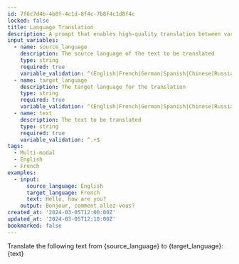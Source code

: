 ```yaml
---
id: 7f6c7d4b-4b8f-4c1d-8f4c-7b8f4c1d8f4c
locked: false
title: Language Translation
description: A prompt that enables high-quality translation between various languages, preserving context and meaning.
input_variables:
  - name: source_language
    description: The source language of the text to be translated
    type: string
    required: true
    variable_validation: ^(English|French|German|Spanish|Chinese|Russian)$
  - name: target_language
    description: The target language for the translation
    type: string
    required: true
    variable_validation: ^(English|French|German|Spanish|Chinese|Russian)$
  - name: text
    description: The text to be translated
    type: string
    required: true
    variable_validation: ^.+$
tags:
  - Multi-modal
  - English
  - French
examples:
  - input:
      source_language: English
      target_language: French
      text: Hello, how are you?
    output: Bonjour, comment allez-vous?
created_at: '2024-03-05T12:00:00Z'
updated_at: '2024-03-05T12:10:00Z'
bookmarked: false
---
```


Translate the following text from {source_language} to {target_language}: {text}

